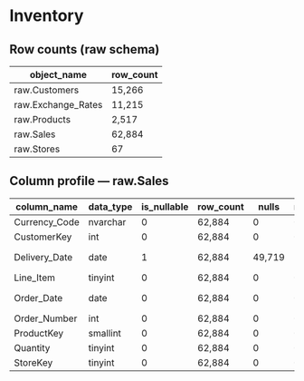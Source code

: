 # Inventory

## Row counts (raw schema)

| object_name | row_count |
|---|---|
| raw.Customers | 15,266 |
| raw.Exchange_Rates | 11,215 |
| raw.Products | 2,517 |
| raw.Sales | 62,884 |
| raw.Stores | 67 |

## Column profile — raw.Sales

| column_name | data_type | is_nullable | row_count | nulls | null_pct | distinct_count | min_value | max_value | avg_len | max_len |
|-------------|-----------|-------------|-----------|-------|----------|----------------|-----------|-----------|---------|---------|
| Currency_Code | nvarchar | 0 | 62,884 | 0 | 0.00 | 5 |  |  | 3.00 | 3 |
| CustomerKey | int | 0 | 62,884 | 0 | 0.00 | 11,887 | 301.0000000000 | 2,099,937.0000000000 |  |  |
| Delivery_Date | date | 1 | 62,884 | 49,719 | 79.06 | 1,492 | 2016-01-06 00:00:00 | 2021-02-27 00:00:00 |  |  |
| Line_Item | tinyint | 0 | 62,884 | 0 | 0.00 | 7 | 1.0000000000 | 7.0000000000 |  |  |
| Order_Date | date | 0 | 62,884 | 0 | 0.00 | 1,641 | 2016-01-01 00:00:00 | 2021-02-20 00:00:00 |  |  |
| Order_Number | int | 0 | 62,884 | 0 | 0.00 | 26,326 | 366,000.0000000000 | 2,243,032.0000000000 |  |  |
| ProductKey | smallint | 0 | 62,884 | 0 | 0.00 | 2,492 | 1.0000000000 | 2,517.0000000000 |  |  |
| Quantity | tinyint | 0 | 62,884 | 0 | 0.00 | 10 | 1.0000000000 | 10.0000000000 |  |  |
| StoreKey | tinyint | 0 | 62,884 | 0 | 0.00 | 58 | 0.0000000000 | 66.0000000000 |  |  |

